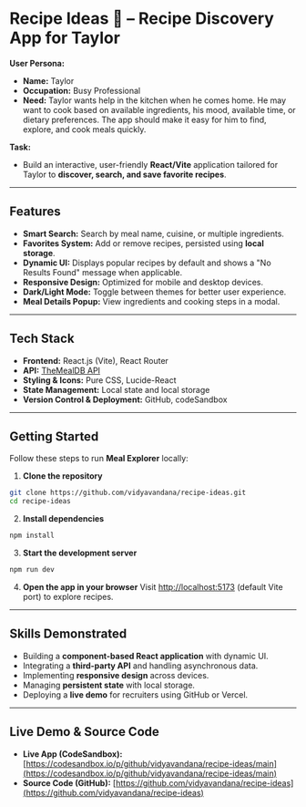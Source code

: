 # **Recipe Ideas 🍳 – Recipe Discovery App for Taylor**

**User Persona:**

* **Name:** Taylor
* **Occupation:** Busy Professional
* **Need:** Taylor wants help in the kitchen when he comes home. He may want to cook based on available ingredients, his mood, available time, or dietary preferences. The app should make it easy for him to find, explore, and cook meals quickly.

**Task:**

* Build an interactive, user-friendly **React/Vite** application tailored for Taylor to **discover, search, and save favorite recipes**.

---
## **Features**

* **Smart Search:** Search by meal name, cuisine, or multiple ingredients.
* **Favorites System:** Add or remove recipes, persisted using **local storage**.
* **Dynamic UI:** Displays popular recipes by default and shows a "No Results Found" message when applicable.
* **Responsive Design:** Optimized for mobile and desktop devices.
* **Dark/Light Mode:** Toggle between themes for better user experience.
* **Meal Details Popup:** View ingredients and cooking steps in a modal.

---

## **Tech Stack**

* **Frontend:** React.js (Vite), React Router
* **API:** [TheMealDB API](https://www.themealdb.com/api.php)
* **Styling & Icons:** Pure CSS, Lucide-React
* **State Management:** Local state and local storage
* **Version Control & Deployment:** GitHub, codeSandbox

---

## **Getting Started**

Follow these steps to run **Meal Explorer** locally:

1. **Clone the repository**

```bash
git clone https://github.com/vidyavandana/recipe-ideas.git
cd recipe-ideas
```

2. **Install dependencies**

```bash
npm install
```

3. **Start the development server**

```bash
npm run dev
```

4. **Open the app in your browser**
   Visit [http://localhost:5173](http://localhost:5173) (default Vite port) to explore recipes.
---
## **Skills Demonstrated**

* Building a **component-based React application** with dynamic UI.
* Integrating a **third-party API** and handling asynchronous data.
* Implementing **responsive design** across devices.
* Managing **persistent state** with local storage.
* Deploying a **live demo** for recruiters using GitHub or Vercel.

---

## **Live Demo & Source Code**

* **Live App (CodeSandbox):** [https://codesandbox.io/p/github/vidyavandana/recipe-ideas/main](https://codesandbox.io/p/github/vidyavandana/recipe-ideas/main)
* **Source Code (GitHub):** [https://github.com/vidyavandana/recipe-ideas](https://github.com/vidyavandana/recipe-ideas)
